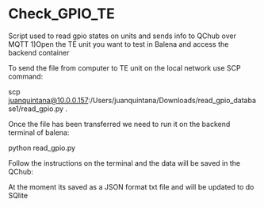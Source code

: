 # Check_GPIO_TE
Script used to read gpio states on units and sends info to QChub over MQTT
1)Open the TE unit you want to test in Balena and access the backend container

To send the file from computer to TE unit on the local network use SCP command:

scp juanquintana@10.0.0.157:/Users/juanquintana/Downloads/read_gpio_database1/read_gpio.py .

Once the file has been transferred we need to run it on the backend terminal of balena:

python read_gpio.py

Follow the instructions on the terminal and the data will be saved in the QChub:

At the moment its saved as a JSON format txt file and will be updated to do SQlite
